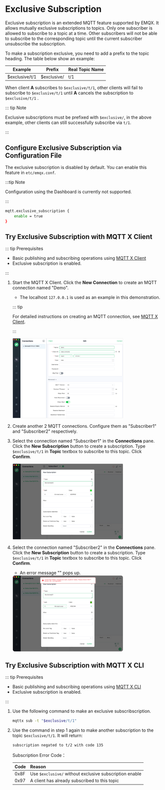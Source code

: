 # Exclusive Subscription

Exclusive subscription is an extended MQTT feature supported by EMQX. It allows mutually exclusive subscriptions to topics. Only one subscriber is allowed to subscribe to a topic at a time. Other subscribers will not be able to subscribe to the corresponding topic until the current subscriber unsubscribe the subscription.

To make a subscription exclusive, you need to add a prefix to the topic heading. The table below show an example:

| Example | Prefix | Real Topic Name |
| --------------- | ----------- | ------------ |
| $exclusive/t/1 | $exclusive/ | t/1 |

When client **A** subscribes to `$exclusive/t/1`, other clients will fail to subscribe to `$exclusive/t/1` until **A** cancels the subscription to `$exclusive/t/1` .

::: tip Note

Exclusive subscriptions must be prefixed with `$exclusive/`, in the above example, other clients can still successfully subscribe via `t/1`.

:::

## Configure Exclusive Subscription via Configuration File

The exclusive subscription is disabled by default. You can enable this feature in `etc/emqx.conf`.

:::tip Note

Configuration using the Dashboard is currently not supported.

:::

```bash
mqtt.exclusive_subscription {
    enable = true
}
```

## Try Exclusive Subscription with MQTT X Client

::: tip Prerequisites

- Basic publishing and subscribing operations using [MQTT X Client](./publish-and-subscribe.md)
- Exclusive subscription is enabled.

:::

1. Start the MQTT X Client. Click the **New Connection** to create an MQTT connection named "Demo".

   - The localhost `127.0.0.1` is used as an example in this demonstration.

   ::: tip

   For detailed instructions on creating an MQTT connection, see [MQTT X Client](./publish-and-subscribe.md).

   :::

   <img src="./assets/Configure-new-connection-general.png" alt="Configure-new-connection-general" style="zoom:35%;" />

2. Create another 2 MQTT connections. Configure them as "Subscriber1" and "Subscriber2" respectively.

3. Select the connection named "Subscriber1" in the **Connections** pane. Click the **New Subscription** button to create a subscription.  Type `$exclusive/t/1` in **Topic** textbox to subscribe to this topic. Click **Confirm**.

   <img src="./assets/subscribe-exclusive-topic.png" alt="subscribe-exclusive-topic" style="zoom:35%;" />

4. Select the connection named "Subscriber2" in the **Connections** pane. Click the **New Subscription** button to create a subscription.  Type `$exclusive/t/1` in **Topic** textbox to subscribe to this topic. Click **Confirm**.

   - An error message "" pops up.

   <img src="./assets/fail-to-exclusive-subscription.png" alt="fail-to-exclusive-subscription" style="zoom:35%;" />

## Try Exclusive Subscription with MQTT X CLI

::: tip Prerequisites

- Basic publishing and subscribing operations using [MQTT X CLI](./publish-and-subscribe.md)
- Exclusive subscription is enabled.

:::

1. Use the following command to make an exclusive subscribscription.

   ```bash
   mqttx sub -t "$exclusive/t/1"
   ```

2. Use the command in step 1 again to make another subscription to the topic `$exclusive/t/1`. It will return:

   ```bash
   subscription negated to t/2 with code 135
   ```

   Subscription Error Code：

   | Code | Reason                                                  |
   | ---- | ------------------------------------------------------- |
   | 0x8F | Use `$exclusive/` without exclusive subscription enable |
   | 0x97 | A client has already subscribed to this topic           |

